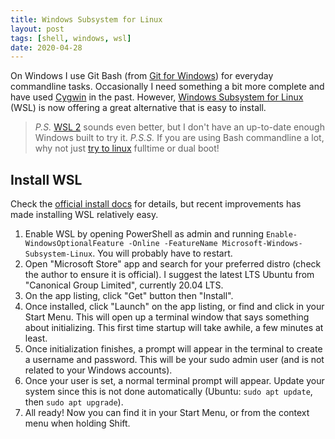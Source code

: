 ```yaml
---
title: Windows Subsystem for Linux
layout: post
tags: [shell, windows, wsl]
date: 2020-04-28
---
```


On Windows I use Git Bash (from [Git for Windows](https://git-scm.com/)) for everyday commandline tasks.
Occasionally I need something a bit more complete and have used [Cygwin](https://evanwill.github.io/_drafts/notes/cygwin.html) in the past.
However, [Windows Subsystem for Linux](https://docs.microsoft.com/en-us/windows/wsl/about) (WSL) is now offering a great alternative that is easy to install. 

> *P.S.* [WSL 2](https://docs.microsoft.com/en-us/windows/wsl/wsl2-about) sounds even better, but I don't have an up-to-date enough Windows built to try it.
> *P.S.S.* If you are using Bash commandline a lot, why not just [try to linux](https://evanwill.github.io/_drafts/notes/linux-workshop.html) fulltime or dual boot!

## Install WSL

Check the [official install docs](https://docs.microsoft.com/en-us/windows/wsl/install-win10) for details, but recent improvements has made installing WSL relatively easy. 

1. Enable WSL by opening PowerShell as admin and running `Enable-WindowsOptionalFeature -Online -FeatureName Microsoft-Windows-Subsystem-Linux`. You will probably have to restart.
2. Open "Microsoft Store" app and search for your preferred distro (check the author to ensure it is official). I suggest the latest LTS Ubuntu from "Canonical Group Limited", currently 20.04 LTS. 
3. On the app listing, click "Get" button then "Install".
4. Once installed, click "Launch" on the app listing, or find and click in your Start Menu. This will open up a terminal window that says something about initializing. This first time startup will take awhile, a few minutes at least. 
5. Once initialization finishes, a prompt will appear in the terminal to create a username and password. This will be your sudo admin user (and is not related to your Windows accounts). 
6. Once your user is set, a normal terminal prompt will appear. Update your system since this is not done automatically (Ubuntu: `sudo apt update`, then `sudo apt upgrade`).
7. All ready! Now you can find it in your Start Menu, or from the context menu when holding Shift.

## WSL Tips

- From WSL terminal, your Windows files are at `/mnt/c/`.
- The easiest way to get to a Windows file location is to hold `Shift` then right click in a folder in Explorer--the context menu will have the option "Open linux shell here".
- On the Windows side, your WSL files are somewhere in `C:\Users\<username>\AppData\Local\Packages`, but Windows says don't mess with that. Up-to-date Window's builds allow you to access WSL directly in Explorer at `\\wsl$\`. If you are in WSL terminal, type `explore.exe .` to open Explorer in that location.
- Updates are not automatic, so update manually when you use it.
- Uninstall is easy via Microsoft Store app. 
- If you forget your user password it is possible to [reset via Powershell](https://docs.microsoft.com/en-us/windows/wsl/user-support#reset-your-linux-password).
